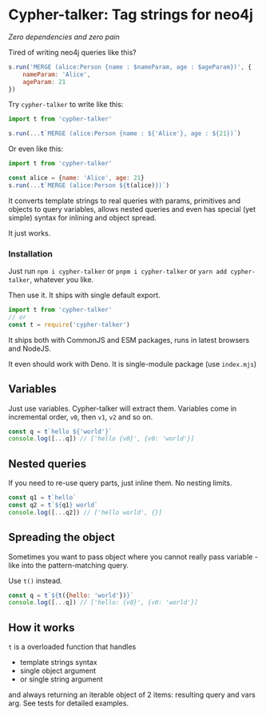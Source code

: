 # Cypher-talker: Tag strings for neo4j
_Zero dependencies and zero pain_ 

Tired of writing neo4j queries like this?
```javascript
s.run('MERGE (alice:Person {name : $nameParam, age : $ageParam})', {
    nameParam: 'Alice',
    ageParam: 21
})
```

Try `cypher-talker` to write like this:
```javascript
import t from 'cypher-talker'

s.run(...t`MERGE (alice:Person {name : ${'Alice'}, age : ${21})`)
```

Or even like this:
```javascript
import t from 'cypher-talker'

const alice = {name: 'Alice', age: 21}
s.run(...t`MERGE (alice:Person ${t(alice)})`)
```

It converts template strings to real queries with params, primitives and objects to query variables,
allows nested queries and even has special (yet simple) syntax for inlining and object spread.

It just works.

### Installation

Just run `npm i cypher-talker` or `pnpm i cypher-talker` or `yarn add cypher-talker`, whatever you like.

Then use it. It ships with single default export. 

```javascript
import t from 'cypher-talker'
// or 
const t = require('cypher-talker')
```

It ships both with CommonJS and ESM packages, runs in latest browsers and NodeJS.

It even should work with Deno. It is single-module package (use `index.mjs`)

## Variables

Just use variables. Cypher-talker will extract them.
Variables come in incremental order, `v0`, then `v1`, `v2` and so on.

```javascript
const q = t`hello ${'world'}`
console.log([...q]) // ['hello {v0}', {v0: 'world'}]
```

## Nested queries

If you need to re-use query parts, just inline them. No nesting limits.

```javascript
const q1 = t`hello`
const q2 = t`${q1} world`
console.log([...q2]) // ['hello world', {}]
```

## Spreading the object

Sometimes you want to pass object where you cannot really pass variable - like into the pattern-matching query.

Use `t()` instead.

```javascript
const q = t`${t({hello: 'world'})}`
console.log([...q]) // ['hello: {v0}', {v0: 'world'}]
```

## How it works

`t` is a overloaded function that handles
- template strings syntax
- single object argument
- or single string argument

and always returning an iterable object of 2 items: resulting query and vars arg.
See tests for detailed examples.
